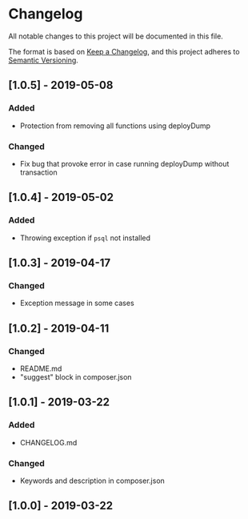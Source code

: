 # Changelog
All notable changes to this project will be documented in this file.

The format is based on [Keep a Changelog](https://keepachangelog.com/en/1.0.0/),
and this project adheres to [Semantic Versioning](https://semver.org/spec/v2.0.0.html).

## [1.0.5] - 2019-05-08

### Added
- Protection from removing all functions using deployDump

### Changed
- Fix bug that provoke error in case running deployDump without transaction 

## [1.0.4] - 2019-05-02

### Added
- Throwing exception if `psql` not installed

## [1.0.3] - 2019-04-17

### Changed
- Exception message in some cases

## [1.0.2] - 2019-04-11

### Changed
- README.md
- "suggest" block in composer.json

## [1.0.1] - 2019-03-22
### Added
- CHANGELOG.md

### Changed
- Keywords and description in composer.json

## [1.0.0] - 2019-03-22